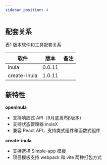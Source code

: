 ```yaml
---
sidebar_position: 4
---
```

## 配套关系

表1 版本软件和工具配套关系

| 软件           | 版本     | 备注 |
|--------------|--------|----|
| inula        | 0.0.11 |    |
| create-inula | 1.0.11 |    |

## 新特性

**openInula**

* 支持响应式 API（9月底发布β版本）
* 支持状态管理器 inulaX
* 兼容 React API，支持类式组件和函数式组件

**create-inula**

- 支持选择 Simple-app 模板
- 项目模板支持 webpack 和 vite 两种打包方式